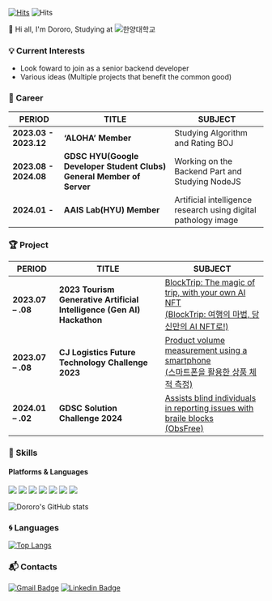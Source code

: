 [![Hits](https://hits.seeyoufarm.com/api/count/incr/badge.svg?url=https%3A%2F%2Fgithub.com%2FDororo99&count_bg=%2379C83D&title_bg=%23555555&icon=&icon_color=%23E7E7E7&title=hits&edge_flat=false)](https://hits.seeyoufarm.com) ![Hits](https://img.shields.io/github/followers/Dororo99?label=Follow)

:wave: Hi all, I'm Dororo, Studying at ![한양대학교](https://img.shields.io/badge/-한양대학교-00467f)

### :bulb: Current Interests
- Look foward to join as a senior backend developer
- Various ideas (Multiple projects that benefit the common good)
  

### 🏢 Career

| PERIOD | TITLE | SUBJECT |
| ------- | ------- | ------- | 
| **2023.03 - 2023.12** | **‘ALOHA’ Member** | Studying Algorithm and Rating BOJ |
| **2023.08 - 2024.08** | **GDSC HYU(Google Developer Student Clubs) General Member of Server** | Working on the Backend Part and Studying NodeJS |
| **2024.01 -** | **AAIS Lab(HYU) Member** | Artificial intelligence research using digital pathology image |

### 🏆 Project  

| PERIOD | TITLE | SUBJECT |
| ------- | ------- | -------|
| **2023.07 – .08** | **2023 Tourism Generative Artificial Intelligence (Gen AI) Hackathon** | [BlockTrip: The magic of trip, with your own AI NFT<br>(BlockTrip: 여행의 마법, 당신만의 AI NFT로!)](https://github.com/Dororo99/BlockTrip)
| **2023.07 – .08** | **CJ Logistics Future Technology Challenge 2023** | [Product volume measurement using a smartphone<br>(스마트폰을 활용한 상품 체적 측정)](https://github.com/Park-HyeJeong/2023_CJ)
| **2024.01 – .02** | **GDSC Solution Challenge 2024** | [Assists blind individuals in reporting issues with braile blocks<br>(ObsFree)](https://github.com/Dororo99/ObsFree)


### 💪 Skills
#### Platforms & Languages
<p>
  <img src="https://img.shields.io/badge/javascript-F7DF1E?style=flat-square&logo=javascript&logoColor=white"/>
  <img src="https://img.shields.io/badge/firebase-FFCA28?style=flat-square&logo=firebase&logoColor=white"/>
  <img src="https://img.shields.io/badge/node.js-339933?style=flat-square&logo=node.js&logoColor=white"/>
  <img src="https://img.shields.io/badge/spring-6DB33F?style=flat-square&logo=spring&logoColor=white"/>
  <img src="https://img.shields.io/badge/Java-007396?style=flat-square&logo=Java&logoColor=white"/>
  <img src="https://img.shields.io/badge/python-3776AB?style=flat-square&logo=python&logoColor=white"/>
  <img src="https://img.shields.io/badge/tensorflow-FF6F00?style=flat-square&logo=tensorflow&logoColor=white"/> 
</p>


![Dororo's GitHub stats](https://github-readme-stats.vercel.app/api?username=Dororo99&theme=monokai&show_icons=true)

### :cyclone: Languages
[![Top Langs](https://github-readme-stats.vercel.app/api/top-langs/?username=Dororo99&langs_count=5)](https://github.com/anuraghazra/github-readme-stats)

### :mailbox_with_mail: Contacts
[![Gmail Badge](https://img.shields.io/badge/Gmail-d14836?style=flat-square&logo=Gmail&logoColor=white&link=mailto:99dororo@gmail.com)](mailto:99dororo@gmail.com) [![Linkedin Badge](https://img.shields.io/badge/-LinkedIn-blue?style=flat-square&logo=Linkedin&logoColor=white&link=https://www.linkedin.com/in/dohyun-lim-1276bb27a)](https://www.linkedin.com/in/dohyun-lim-1276bb27a) <!-- [![Tech Blog Badge]() -->
